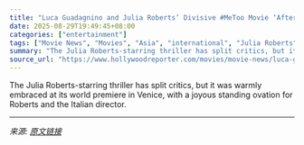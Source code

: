 ```yaml
---
title: "Luca Guadagnino and Julia Roberts’ Divisive #MeToo Movie ‘After the Hunt’ Gets Hero’s Welcome in Venice"
date: 2025-08-29T19:49:45+08:00
categories: ["entertainment"]
tags: ["Movie News", "Movies", "Asia", "international", "Julia Roberts", "Luca Guadagnino", "Venice Film Festival 2025"]
summary: "The Julia Roberts-starring thriller has split critics, but it was warmly embraced at its world premiere in Venice, with a joyous standing ovation for Roberts and the Italian director."
source_url: "https://www.hollywoodreporter.com/movies/movie-news/luca-guadagnino-julia-roberts-metoo-film-after-the-hunt-1236356858/"
---
```


The Julia Roberts-starring thriller has split critics, but it was warmly embraced at its world premiere in Venice, with a joyous standing ovation for Roberts and the Italian director.

---

*来源: [原文链接](https://www.hollywoodreporter.com/movies/movie-news/luca-guadagnino-julia-roberts-metoo-film-after-the-hunt-1236356858/)*
